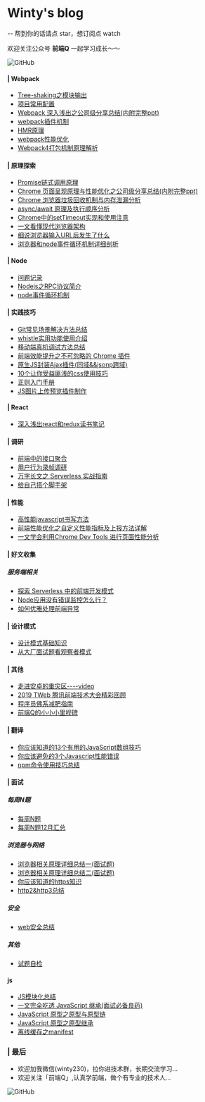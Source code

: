 # Winty's blog
-- 帮到你的话请点 star，想订阅点 watch

欢迎关注公众号 **前端Q** 一起学习成长～～

![GitHub](https://raw.githubusercontent.com/LuckyWinty/blog/master/images/qrcode/%E4%BA%8C%E7%BB%B4%E7%A0%81%E7%BE%8E%E5%8C%96%202.png)

#### | Webpack
+ [Tree-shaking之模块输出](https://github.com/LuckyWinty/blog/issues/1)
+ [项目常用配置](https://github.com/LuckyWinty/blog/blob/master/markdown/%E9%A1%B9%E7%9B%AE%E5%B8%B8%E7%94%A8%E9%85%8D%E7%BD%AE.md)
+ [Webpack 深入浅出之公司级分享总结(内附完整ppt)](https://github.com/LuckyWinty/blog/blob/master/markdown/webpack/Webpack%20%E6%B7%B1%E5%85%A5%E6%B5%85%E5%87%BA%E4%B9%8B%E5%85%AC%E5%8F%B8%E7%BA%A7%E5%88%86%E4%BA%AB%E6%80%BB%E7%BB%93(%E5%86%85%E9%99%84%E5%AE%8C%E6%95%B4ppt).md)
+ [webpack插件机制](https://github.com/LuckyWinty/blog/blob/master/markdown/webpack%E6%8F%92%E4%BB%B6%E6%9C%BA%E5%88%B6.md)
+ [HMR原理](https://github.com/LuckyWinty/blog/blob/master/markdown/webpack/HMR%E5%8E%9F%E7%90%86.md)
+ [webpack性能优化](https://github.com/LuckyWinty/blog/blob/master/markdown/webpack/Webpack%E6%80%A7%E8%83%BD%E4%BC%98%E5%8C%96.md)
+ [Webpack4打包机制原理解析](https://github.com/LuckyWinty/blog/blob/master/markdown/webpack/Webpack4%E6%89%93%E5%8C%85%E6%9C%BA%E5%88%B6%E5%8E%9F%E7%90%86%E8%A7%A3%E6%9E%90.md)

#### | 原理探索
+ [Promise链式调用原理](https://github.com/LuckyWinty/blog/issues/3)
+ [Chrome 页面呈现原理与性能优化之公司级分享总结(内附完整ppt)](https://github.com/LuckyWinty/blog/blob/master/markdown/Q%26A/Chrome%20%E6%B5%8F%E8%A7%88%E5%99%A8%E7%9B%B8%E5%85%B3%E5%8E%9F%E7%90%86%E4%B8%8E%E6%80%A7%E8%83%BD%E4%BC%98%E5%8C%96.md)
+ [Chrome 浏览器垃圾回收机制与内存泄漏分析](https://github.com/LuckyWinty/blog/blob/master/markdown/Q%26A/Chrome%20%E6%B5%8F%E8%A7%88%E5%99%A8%E5%9E%83%E5%9C%BE%E5%9B%9E%E6%94%B6%E6%9C%BA%E5%88%B6%E4%B8%8E%E5%86%85%E5%AD%98%E6%B3%84%E6%BC%8F%E5%88%86%E6%9E%90.md)
+ [async/await 原理及执行顺序分析](https://github.com/LuckyWinty/blog/blob/master/markdown/Promise/async-await%E5%8E%9F%E7%90%86%E8%A7%A3%E6%9E%90.md)
+ [Chrome中的setTimeout实现和使用注意](https://github.com/LuckyWinty/blog/blob/master/markdown/Q%26A/Chrome%E6%B5%8F%E8%A7%88%E5%99%A8setTimeout%E5%AE%9E%E7%8E%B0%E5%8E%9F%E7%90%86%E5%92%8C%E4%BD%BF%E7%94%A8%E6%B3%A8%E6%84%8F.md)
+ [一文看懂现代浏览器架构](https://github.com/LuckyWinty/blog/blob/master/markdown/Q%26A/%E7%8E%B0%E4%BB%A3%E6%B5%8F%E8%A7%88%E5%99%A8%E6%9E%B6%E6%9E%84%E6%BC%AB%E8%B0%88.md)
+ [细说浏览器输入URL后发生了什么](https://github.com/LuckyWinty/blog/blob/master/markdown/Q%26A/%E7%BB%86%E8%AF%B4%E6%B5%8F%E8%A7%88%E5%99%A8%E8%BE%93%E5%85%A5URL%E5%90%8E%E5%8F%91%E7%94%9F%E4%BA%86%E4%BB%80%E4%B9%88.md)
+ [浏览器和node事件循环机制详细剖析](https://github.com/LuckyWinty/blog/blob/master/markdown/Q%26A/%E4%BA%8B%E4%BB%B6%E5%BE%AA%E7%8E%AF%E6%9C%BA%E5%88%B6%E6%BB%A1%E5%88%86%E7%AD%94%E6%A1%88.md)

#### | Node
+ [问题记录](https://github.com/LuckyWinty/blog/blob/master/markdown/node/%E9%97%AE%E9%A2%98%E8%AE%B0%E5%BD%95.md)
+ [Nodejs之RPC协议简介](https://github.com/LuckyWinty/blog/blob/master/markdown/node/Nodejs%E4%B9%8BRPC%E5%8D%8F%E8%AE%AE%E7%AE%80%E4%BB%8B.md)
+ [node事件循环机制](https://github.com/LuckyWinty/blog/blob/master/markdown/node/node%E4%BA%8B%E4%BB%B6%E5%BE%AA%E7%8E%AF%E6%9C%BA%E5%88%B6.md)

#### | 实践技巧
+ [Git常见场景解决方法总结](https://github.com/LuckyWinty/blog/blob/master/markdown/tool/Git%E5%B8%B8%E8%A7%81%E5%9C%BA%E6%99%AF%E8%A7%A3%E5%86%B3%E6%96%B9%E6%B3%95%E6%80%BB%E7%BB%93.md)
+ [whistle实用功能使用介绍](https://github.com/LuckyWinty/blog/blob/master/markdown/tool/whistle%E5%AE%9E%E7%94%A8%E5%8A%9F%E8%83%BD%E4%BD%BF%E7%94%A8%E4%BB%8B%E7%BB%8D.md)
+ [移动端真机调试方法总结](https://github.com/LuckyWinty/blog/blob/master/markdown/other/%E7%A7%BB%E5%8A%A8%E7%AB%AF%E7%9C%9F%E6%9C%BA%E8%B0%83%E8%AF%95%E6%96%B9%E6%B3%95%E6%80%BB%E7%BB%93.md)
+ [前端效能提升之不可忽略的 Chrome 插件](https://github.com/LuckyWinty/blog/blob/master/markdown/other/%E5%89%8D%E7%AB%AF%E6%95%88%E8%83%BD%E6%8F%90%E5%8D%87%E4%B9%8B%E4%B8%8D%E5%8F%AF%E5%BF%BD%E7%95%A5%E7%9A%84%20Chrome%20%E6%8F%92%E4%BB%B6.md)
+ [原生JS封装Ajax插件(同域&&jsonp跨域)](https://github.com/LuckyWinty/blog/blob/master/markdown/network/%E5%8E%9F%E7%94%9FJS%E5%B0%81%E8%A3%85Ajax%E6%8F%92%E4%BB%B6(%E5%90%8C%E5%9F%9F%26%26jsonp%E8%B7%A8%E5%9F%9F).md)
+ [10个让你受益匪浅的css使用技巧](https://github.com/LuckyWinty/blog/blob/master/markdown/css/10%E4%B8%AA%E8%AE%A9%E4%BD%A0%E5%8F%97%E7%9B%8A%E5%8C%AA%E6%B5%85%E7%9A%84css%E4%BD%BF%E7%94%A8%E6%8A%80%E5%B7%A7.md)
+ [正则入门手册](https://github.com/LuckyWinty/blog/blob/master/markdown/RegExp/%E6%AD%A3%E5%88%99%E5%85%A5%E9%97%A8%E6%89%8B%E5%86%8C.md)
+ [JS图片上传预览插件制作](https://github.com/LuckyWinty/blog/blob/master/markdown/practice/JS%E5%9B%BE%E7%89%87%E4%B8%8A%E4%BC%A0%E9%A2%84%E8%A7%88%E6%8F%92%E4%BB%B6%E5%88%B6%E4%BD%9C.md)

#### | React
+ [深入浅出react和redux读书笔记](https://github.com/LuckyWinty/blog/blob/master/markdown/react/react%E5%AD%A6%E4%B9%A0.md)

#### | 调研
+ [前端中的接口聚合](https://github.com/LuckyWinty/blog/blob/master/markdown/other/%E5%89%8D%E7%AB%AF%E4%B8%AD%E7%9A%84%E6%8E%A5%E5%8F%A3%E8%81%9A%E5%90%88.md)
+ [用户行为录帧调研](https://github.com/LuckyWinty/blog/blob/master/markdown/other/%E7%94%A8%E6%88%B7%E8%A1%8C%E4%B8%BA%E5%B8%A7%E8%AE%B0%E5%BD%95.md)
+ [万字长文之 Serverless 实战指南](https://github.com/LuckyWinty/blog/blob/master/markdown/serverless/%E4%B8%87%E5%AD%97%E9%95%BF%E6%96%87%E4%B9%8B%20Serverless%20%E5%AE%9E%E6%88%98%E6%8C%87%E5%8D%97.md)
+ [给自己搭个脚手架](https://github.com/LuckyWinty/blog/blob/master/markdown/other/%E7%BB%99%E8%87%AA%E5%B7%B1%E6%90%AD%E4%B8%AA%E8%84%9A%E6%89%8B%E6%9E%B6.md)
#### | 性能
+ [高性能javascript书写方法](https://github.com/LuckyWinty/blog/blob/master/markdown/perf/%E9%AB%98%E6%80%A7%E8%83%BDjavascript%E4%B9%A6%E5%86%99%E6%96%B9%E6%B3%95.md)
+ [前端性能优化之自定义性能指标及上报方法详解](https://github.com/LuckyWinty/blog/blob/master/markdown/perf/%E5%89%8D%E7%AB%AF%E6%80%A7%E8%83%BD%E4%BC%98%E5%8C%96%E4%B9%8B%E8%87%AA%E5%AE%9A%E4%B9%89%E6%80%A7%E8%83%BD%E6%8C%87%E6%A0%87%E5%8F%8A%E4%B8%8A%E6%8A%A5%E6%96%B9%E6%B3%95%E8%AF%A6%E8%A7%A3.md)
+ [一文学会利用Chrome Dev Tools 进行页面性能分析](https://github.com/LuckyWinty/blog/blob/master/markdown/perf/%E4%B8%80%E6%96%87%E5%AD%A6%E4%BC%9A%E5%88%A9%E7%94%A8Chrome%20Dev%20Tools%20%E8%BF%9B%E8%A1%8C%E9%A1%B5%E9%9D%A2%E6%80%A7%E8%83%BD%E5%88%86%E6%9E%90.md)
#### | 好文收集
##### 服务端相关
+ [探索 Serverless 中的前端开发模式](https://juejin.im/post/5cdc3dc2e51d453b6c1d9d3a)
+ [Node应用没有错误监控怎么行？](https://mp.weixin.qq.com/s/P8zP0j6hzo1KOcPnZwE8UQ)
+ [如何优雅处理前端异常](https://github.com/LuckyWinty/blog/blob/master/markdown/other/%E5%A6%82%E4%BD%95%E4%BC%98%E9%9B%85%E5%A4%84%E7%90%86%E5%89%8D%E7%AB%AF%E5%BC%82%E5%B8%B8.md)

#### | 设计模式
+ [设计模式基础知识](https://github.com/LuckyWinty/blog/blob/master/markdown/%20designPatterns/%E8%AE%BE%E8%AE%A1%E6%A8%A1%E5%BC%8F%E5%9F%BA%E7%A1%80%E7%9F%A5%E8%AF%86.md)
+ [从大厂面试题看观察者模式](https://github.com/LuckyWinty/blog/blob/master/markdown/%20designPatterns/%E4%BB%8E%E5%A4%A7%E5%8E%82%E9%9D%A2%E8%AF%95%E9%A2%98%E7%9C%8B%E8%A7%82%E5%AF%9F%E8%80%85%E6%A8%A1%E5%BC%8F.md)

#### | 其他
+ [走进安卓的重灾区----video](https://github.com/LuckyWinty/blog/blob/master/markdown/other/%E8%B5%B0%E8%BF%9B%E5%AE%89%E5%8D%93%E7%9A%84%E9%87%8D%E7%81%BE%E5%8C%BA---video.md)
+ [2019 TWeb 腾讯前端技术大会精彩回顾](https://github.com/LuckyWinty/blog/blob/master/markdown/tweb/2019%20TWeb%20%E8%85%BE%E8%AE%AF%E5%89%8D%E7%AB%AF%E6%8A%80%E6%9C%AF%E5%A4%A7%E4%BC%9A%E7%B2%BE%E5%BD%A9%E5%9B%9E%E9%A1%BE.md)
+ [程序员佛系减肥指南](https://github.com/LuckyWinty/blog/blob/master/markdown/other/%E7%A8%8B%E5%BA%8F%E5%91%98%E4%BD%9B%E7%B3%BB%E5%87%8F%E8%82%A5%E6%8C%87%E5%8D%97.md)
+ [前端Q的小小小里程碑](https://github.com/LuckyWinty/blog/blob/master/markdown/other/%E5%89%8D%E7%AB%AFQ%E7%9A%84%E5%B0%8F%E5%B0%8F%E5%B0%8F%E9%87%8C%E7%A8%8B%E7%A2%91.md)

#### | 翻译
+ [你应该知道的13个有用的JavaScript数组技巧](https://github.com/LuckyWinty/blog/blob/master/markdown/translate/%E4%BD%A0%E5%BA%94%E8%AF%A5%E7%9F%A5%E9%81%93%E7%9A%8413%E4%B8%AA%E6%9C%89%E7%94%A8%E7%9A%84JavaScript%E6%95%B0%E7%BB%84%E6%8A%80%E5%B7%A7.md)
+ [你应该避免的3个Javascript性能错误](https://github.com/LuckyWinty/blog/issues/2)
+ [npm命令使用技巧总结](https://github.com/LuckyWinty/blog/blob/master/markdown/translate/NPM%E5%91%BD%E4%BB%A4%E4%BD%BF%E7%94%A8%E6%8A%80%E5%B7%A7.md)

#### | 面试
##### 每周N题
+ [每周N题](https://github.com/LuckyWinty/fe-weekly-questions)
+ [每周N题12月汇总](https://github.com/LuckyWinty/blog/blob/master/markdown/interview/%E6%AF%8F%E5%91%A8N%E9%A2%9812%E6%9C%88%E6%B1%87%E6%80%BB.md)

##### 浏览器与网络
+ [浏览器相关原理详细总结一(面试题)](https://github.com/LuckyWinty/blog/blob/master/markdown/Q%26A/%E6%B5%8F%E8%A7%88%E5%99%A8%E7%9B%B8%E5%85%B3%E5%8E%9F%E7%90%86%E8%AF%A6%E7%BB%86%E6%80%BB%E7%BB%93%E4%B8%80(%E9%9D%A2%E8%AF%95%E9%A2%98).md)
+ [浏览器相关原理详细总结二(面试题)](https://github.com/LuckyWinty/blog/blob/master/markdown/Q%26A/%E6%B5%8F%E8%A7%88%E5%99%A8%E7%9B%B8%E5%85%B3%E5%8E%9F%E7%90%86%E8%AF%A6%E7%BB%86%E6%80%BB%E7%BB%93%E4%BA%8C(%E9%9D%A2%E8%AF%95%E9%A2%98).md)
+ [你应该知道的https知识](https://github.com/LuckyWinty/blog/blob/master/markdown/network/%E4%BD%A0%E5%BA%94%E8%AF%A5%E7%9F%A5%E9%81%93%E7%9A%84https%E7%9F%A5%E8%AF%86.md)
+ [http2&http3总结](https://github.com/LuckyWinty/blog/blob/master/markdown/network/http2%26http3%E6%80%BB%E7%BB%93.md)

##### 安全
+ [web安全总结](https://github.com/LuckyWinty/blog/blob/master/markdown/other/web%E5%AE%89%E5%85%A8%E6%80%BB%E7%BB%93.md)

##### 其他
+ [试题自检](https://github.com/LuckyWinty/blog/blob/master/markdown/Q%26A/%E8%AF%95%E9%A2%98%E8%87%AA%E6%A3%80.md)
#### js
+ [JS模块化总结](https://github.com/LuckyWinty/blog/blob/master/markdown/other/JS%E6%A8%A1%E5%9D%97%E5%8C%96%E6%80%BB%E7%BB%93.md)
+ [一文完全吃透 JavaScript 继承(面试必备良药)](https://github.com/LuckyWinty/blog/blob/master/markdown/JavaScript/%E4%B8%80%E6%96%87%E5%AE%8C%E5%85%A8%E5%90%83%E9%80%8F%20JavaScript%20%E7%BB%A7%E6%89%BF.md)
+ [JavaScript 原型之原型与原型链](https://github.com/LuckyWinty/blog/blob/master/markdown/JavaScript/JavaScript%20%E5%8E%9F%E5%9E%8B%20-%20%E5%8E%9F%E5%9E%8B%E4%B8%8E%E5%8E%9F%E5%9E%8B%E9%93%BE.md)
+ [JavaScript 原型之原型继承](https://github.com/LuckyWinty/blog/blob/master/markdown/JavaScript/JavaScript%20%E5%8E%9F%E5%9E%8B%20-%20%E5%8E%9F%E5%9E%8B%E7%BB%A7%E6%89%BF.md)
+ [离线缓存之manifest](https://github.com/LuckyWinty/blog/blob/master/markdown/other/%E7%A6%BB%E7%BA%BF%E7%BC%93%E5%AD%98%E4%B9%8Bmanifest.md)

### | 最后
+ 欢迎加我微信(winty230)，拉你进技术群，长期交流学习...
+ 欢迎关注「前端Q」,认真学前端，做个有专业的技术人...

![GitHub](https://raw.githubusercontent.com/LuckyWinty/blog/master/images/qrcode/%E4%BA%8C%E7%BB%B4%E7%A0%81%E7%BE%8E%E5%8C%96%202.png)